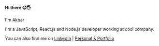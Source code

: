 <h4>Hi there 😊🖐</h4>

<p>I'm Akbar</p>

<p>I'm a JavaScript, React.js and Node.js developer working at cool company.</p>

<p>You can also find me on <a href='https://www.linkedin.com/in/akbar-ahmadjonov'>LinkedIn</a> | <a href='https://akbarahmadjonov.com'>Personal & Portfolio</a> </p>
